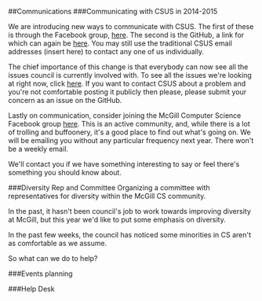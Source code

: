 ##Communications
###Communicating with CSUS in 2014-2015

We are introducing new ways to communicate with CSUS. The first of these is through the Facebook group, [here](). The second is the GitHub, a link for which can again be [here](). You may still use the traditional CSUS email addresses (insert here) to contact any one of us individually.

The chief importance of this change is that everybody can now see all the issues council is currently involved with. To see all the issues we're looking at right now, click [here](). If you want to contact CSUS about a problem and you're not comfortable posting it publicly then please, please submit your concern as an issue on the GitHub.

Lastly on communication, consider joining the McGill Computer Science Facebook group [here](). This is an active community, and, while there is a lot of trolling and buffoonery, it's a good place to find out what's going on. We will be emailing you without any particular frequency next year. There won't be a weekly email. 

<!-- No weekly emails? -->

We'll contact you if we have something interesting to say or feel there's something you should know about.

###Diversity Rep and Committee
Organizing a committee with representatives for diversity within the McGill CS community.

In the past, it hasn't been council's job to work towards improving diversity at McGill, but this year we'd like to put some emphasis on diversity.

<!-- Unecessary: This is awesome for us, but the problem is it doesn't seem to be anybody's job except top level mcgill's... and they just got us wrecked in global newspapers for forcing the issuance of that ridiculous "microaggression" apology.

so whose job is it? now it's council's job to figure out how to work diversity and inclusivity better into computer science at mcgill 

Had you asked me a couple months ago whether we needed a team devoted to diversity, i'd likely have scoffed a bit, but --->

In the past few weeks, the council has noticed some minorities in CS aren't as comfortable as we assume. 

<!-- if you talk to the women and some of the minorities in CS here whether or not they're comfortable, you might discover that people aren't really as comfortable here as we think. -->

So what can we do to help? 

<!-- i, like many of you, think the idea of a "microaggression" is rubbish and ultimately harmful to inclusivity, as well as political correctness in many instances, bickering over whether this or that word is appropriate doing little but generating resentment on all sides. 

Being inclusive isn't about being politically correct or overtly racist. it isn't about microaggressions. it's really much simpler than that: does everyone feel comfortable in mcgill computer science. -->

###Events planning


###Help Desk

